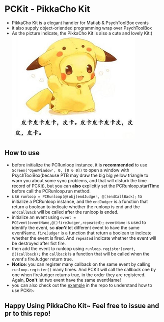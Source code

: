 # PCKit - PikkaCho Kit
- PikkaCho Kit is a elegant handler for Matlab &amp; PsychToolBox events
- it also supply object-oriended programming wrap over PsychToolBox
- As the picture indicate, the PikkaCho Kit is also a cute and lovely Kit:)
![PikkaCho](./PikkaCho.jpeg)

## How to use
- before initialize the PCRunloop instance, it is **recommended** to use `Screen('OpenWindow', 0, [0 0 0])` to open a window with PsychToolBox(because PTB may draw the big big yellow triangle to warn you about some sync problems, and that will disturb the time record of PCKit), but you can **also** explicitly set the PCRunloop.startTime before call the PCRunloop.run method.
- use `runloop = PCRunloop(@(obj)endJudger, @()endCallBack);` to initialize a PCRunloop instance, and the `endJudger` is a function that return a boolean to indicate whether the runloop is end and the `endCallBack` will be called after the runloop is ended.
- initialize an event using `event = PCEvent(eventName,@()fireJudger,repeated);` `eventName` is used to identify the event, so ***don't*** let different event to have the same eventName. `fireJudger` is a function that return a boolean to indicate whether the event is fired. And `repeated` indicate whether the event will be destroyed after fist fire.
- then add the event to runloop using `runloop.register(event, @()callback);` the `callback` is a function that will be called when the event's fireJudger return true.
- **Notice**: you can register many callback on the same event by calling `runloop.register()` many times. And PCKit will call the callback one by one when fireJudger returns true, in the order they are registered. Again, **Don't** let two event have the same eventName!
- you can also check out the [example](./Example/) in the repo to understand how to use PCKit~

## Happy Using PikkaCho Kit~ Feel free to issue and pr to this repo!



